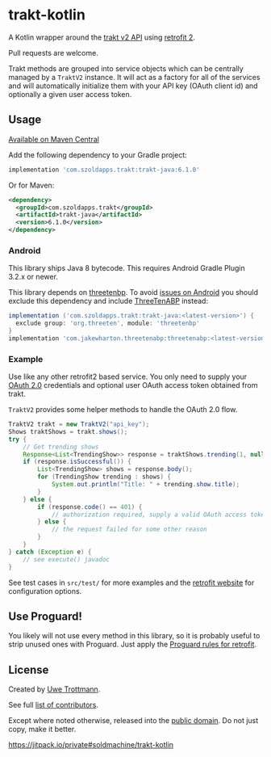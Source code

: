 trakt-kotlin
==========

A Kotlin wrapper around the [trakt v2 API](http://docs.trakt.apiary.io/) using [retrofit 2](https://square.github.io/retrofit/).

Pull requests are welcome.

Trakt methods are grouped into service objects which can be centrally
managed by a `TraktV2` instance. It will act as a factory for
all of the services and will automatically initialize them with your
API key (OAuth client id) and optionally a given user access token.

## Usage

<a href="https://search.maven.org/search?q=g:com.szoldapps.trakt">Available on Maven Central</a>

Add the following dependency to your Gradle project:

```groovy
implementation 'com.szoldapps.trakt:trakt-java:6.1.0'
```

Or for Maven:

```xml
<dependency>
  <groupId>com.szoldapps.trakt</groupId>
  <artifactId>trakt-java</artifactId>
  <version>6.1.0</version>
</dependency>
```

### Android
This library ships Java 8 bytecode. This requires Android Gradle Plugin 3.2.x or newer.

This library depends on [threetenbp](https://github.com/ThreeTen/threetenbp). To avoid 
[issues on Android](https://github.com/JakeWharton/ThreeTenABP#why-not-use-threetenbp) you should exclude this 
dependency and include [ThreeTenABP](https://github.com/JakeWharton/ThreeTenABP) instead:

```groovy
implementation ('com.szoldapps.trakt:trakt-java:<latest-version>') {
  exclude group: 'org.threeten', module: 'threetenbp'
}
implementation 'com.jakewharton.threetenabp:threetenabp:<latest-version>'
```

### Example

Use like any other retrofit2 based service. You only need to supply your 
[OAuth 2.0](https://www.digitalocean.com/community/tutorials/an-introduction-to-oauth-2) credentials and optional user
OAuth access token obtained from trakt.

`TraktV2` provides some helper methods to handle the OAuth 2.0 flow.

```java
TraktV2 trakt = new TraktV2("api_key");
Shows traktShows = trakt.shows();
try {
    // Get trending shows
    Response<List<TrendingShow>> response = traktShows.trending(1, null, Extended.FULL).execute();
    if (response.isSuccessful()) {
        List<TrendingShow> shows = response.body();
        for (TrendingShow trending : shows) {
            System.out.println("Title: " + trending.show.title);
        }
    } else {
        if (response.code() == 401) {
            // authorization required, supply a valid OAuth access token
        } else {
            // the request failed for some other reason
        }
    }
} catch (Exception e) {
    // see execute() javadoc 
}
```

See test cases in `src/test/` for more examples and the [retrofit website](https://square.github.io/retrofit/) for configuration options.

## Use Proguard!
You likely will not use every method in this library, so it is probably useful to strip unused ones with Proguard.
Just apply the [Proguard rules for retrofit](https://square.github.io/retrofit/#download).

## License
Created by [Uwe Trottmann](https://uwetrottmann.com).

See full [list of contributors](https://github.com.szoldapps/trakt-java/graphs/contributors).

Except where noted otherwise, released into the [public domain](UNLICENSE).
Do not just copy, make it better.


https://jitpack.io/private#soldmachine/trakt-kotlin

